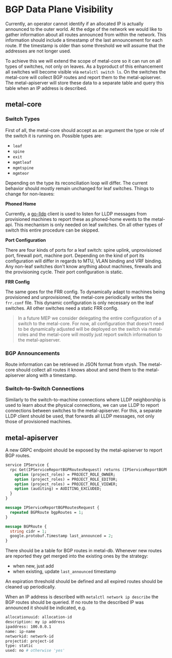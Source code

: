 # BGP Data Plane Visibility

Currently, an operator cannot identify if an allocated IP is actually announced to the outer world.
At the edge of the network we would like to gather information about all routes announced from within the network.
This information should include a timestamp of the last announcement for each route.
If the timestamp is older than some threshold we will assume that the addresses are not longer used.

To achieve this we will extend the scope of metal-core so it can run on all types of switches, not only on leaves.
As a byproduct of this enhancement all switches will become visible via `metalctl switch ls`.
On the switches the metal-core will collect BGP routes and report them to the metal-apiserver.
The metal-apiserver will store these data to a separate table and query this table when an IP address is described.

## metal-core

### Switch Types

First of all, the metal-core should accept as an argument the type or role of the switch it is running on.
Possible types are:

- `leaf`
- `spine`
- `exit`
- `mgmtleaf`
- `mgmtspine`
- `mgmteor`

Depending on the type its reconciliation loop will differ.
The current behavior should mostly remain unchanged for leaf switches.
Things to change for non-leaves:

**Phoned Home**

Currently, a [go-lldp](https://github.com/metal-stack/go-lldpd) client is used to listen for LLDP messages from provisioned machines to report these as phoned-home events to the metal-api.
This mechanism is only needed on leaf switches.
On all other types of switch this entire procedure can be skipped.

**Port Configuration**

There are four kinds of ports for a leaf switch: spine uplink, unprovisioned port, firewall port, machine port.
Depending on the kind of port its configuration will differ in regards to MTU, VLAN binding and VRF binding.
Any non-leaf switches don't know anything about machines, firewalls and the provisioning cycle.
Their port configuration is static.

**FRR Config**

The same goes for the FRR config.
To dynamically adapt to machines being provisioned and unprovisioned, the metal-core periodically writes the `frr.conf` file.
This dynamic configuration is only necessary on the leaf switches.
All other switches need a static FRR config.

> In a future MEP we consider delegating the entire configuration of a switch to the metal-core.
> For now, all configuration that doesn't need to be dynamically adjusted will be deployed on the switch via metal-roles and the metal-core will mostly just report switch information to the metal-apiserver.

### BGP Announcements

Route information can be retrieved in JSON format from vtysh.
The metal-core should collect all routes it knows about and send them to the metal-apiserver along with a timestamp.

### Switch-to-Switch Connections

Similarly to the switch-to-machine connections where LLDP neighborship is used to learn about the physical connections, we can use LLDP to report connections between switches to the metal-apiserver.
For this, a separate LLDP client should be used, that forwards all LLDP messages, not only those of provisioned machines.

## metal-apiserver

A new GRPC endpoint should be exposed by the metal-apiserver to report BGP routes.

```proto
service IPService {
  rpc Get(IPServiceReportBGPRoutesRequest) returns (IPServiceReportBGPRoutesResponse) {
    option (project_roles) = PROJECT_ROLE_OWNER;
    option (project_roles) = PROJECT_ROLE_EDITOR;
    option (project_roles) = PROJECT_ROLE_VIEWER;
    option (auditing) = AUDITING_EXCLUDED;
  }
}

message IPServiceReportBGPRoutesRequest {
  repeated BGPRoute bgpRoutes = 1;
}

message BGPRoute {
  string cidr = 1;
  google.protobuf.Timestamp last_announced = 2;
}
```

There should be a table for BGP routes in metal-db.
Whenever new routes are reported they get merged into the existing ones by the strategy:

- when new, just add
- when existing, update `last_announced` timestamp

An expiration threshold should be defined and all expired routes should be cleaned up periodically.

When an IP address is described with `metalctl network ip describe` the BGP routes should be queried.
If no route to the described IP was announced it should be indicated, e.g.

```bash
allocationuuid: allocation-id
description: my ip address
ipaddress: 100.0.0.1
name: ip-name
networkid: network-id
projectid: project-id
type: static
used: no # otherwise 'yes'
```
